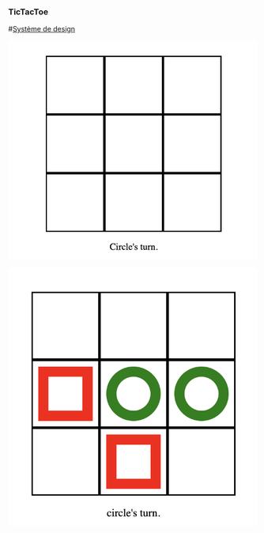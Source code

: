 ### TicTacToe

#[Système de design](/docs/design_system.md)

![TicTacToe initial game board!](/docs/assets/design_system/projectpic1.png "Tic-Tac-Toe initial gameboard")

![TicTacToe during game board!](/docs/assets/design_system/projectpic2.png "Tic-Tac-Toe: Whilst players are having fun! :)")



